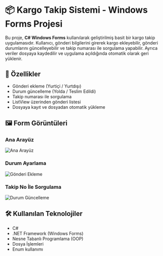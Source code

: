 # 📦 Kargo Takip Sistemi - Windows Forms Projesi

Bu proje, **C# Windows Forms** kullanılarak geliştirilmiş basit bir kargo takip uygulamasıdır.
Kullanıcı, gönderi bilgilerini girerek kargo ekleyebilir, gönderi durumlarını güncelleyebilir ve takip numarası ile sorgulama yapabilir.
Ayrıca veriler dosyaya kaydedilir ve uygulama açıldığında otomatik olarak geri yüklenir.

## 🚀 Özellikler

- Gönderi ekleme (Yurtiçi / Yurtdışı)
- Durum güncelleme (Yolda / Teslim Edildi)
- Takip numarası ile sorgulama
- ListView üzerinden gönderi listesi
- Dosyaya kayıt ve dosyadan otomatik yükleme

## 🖼️ Form Görüntüleri

### Ana Arayüz
![Ana Arayüz](ana-arayuz.png)

### Durum Ayarlama
![Gönderi Ekleme](durum-ayarlama.png)

### Takip No İle Sorgulama
![Durum Güncelleme](takipno-ile-sorgulama.png)

## 🛠️ Kullanılan Teknolojiler

- C#
- .NET Framework (Windows Forms)
- Nesne Tabanlı Programlama (OOP)
- Dosya İşlemleri 
- Enum kullanımı


